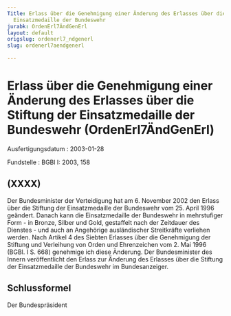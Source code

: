 ```yaml
---
Title: Erlass über die Genehmigung einer Änderung des Erlasses über die Stiftung der
  Einsatzmedaille der Bundeswehr
jurabk: OrdenErl7ÄndGenErl
layout: default
origslug: ordenerl7_ndgenerl
slug: ordenerl7aendgenerl

---
```


# Erlass über die Genehmigung einer Änderung des Erlasses über die Stiftung der Einsatzmedaille der Bundeswehr (OrdenErl7ÄndGenErl)

Ausfertigungsdatum
:   2003-01-28

Fundstelle
:   BGBl I: 2003, 158



## (XXXX)

Der Bundesminister der Verteidigung hat am 6. November 2002 den Erlass
über die Stiftung der Einsatzmedaille der Bundeswehr vom 25. April
1996 geändert. Danach kann die Einsatzmedaille der Bundeswehr in
mehrstufiger Form - in Bronze, Silber und Gold, gestaffelt nach der
Zeitdauer des Dienstes - und auch an Angehörige ausländischer
Streitkräfte verliehen werden.
Nach Artikel 4 des Siebten Erlasses über die Genehmigung der Stiftung
und Verleihung von Orden und Ehrenzeichen vom 2. Mai 1996 (BGBl. I S.
668) genehmige ich diese Änderung.
Der Bundesminister des Innern veröffentlicht den Erlass zur Änderung
des Erlasses über die Stiftung der Einsatzmedaille der Bundeswehr im
Bundesanzeiger.


## Schlussformel

Der Bundespräsident

